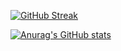 <!--
**Yang-Nankai/Yang-Nankai** is a ✨ _special_ ✨ repository because its `README.md` (this file) appears on your GitHub profile.

Here are some ideas to get you started:

- 🔭 I’m currently working on ...
- 🌱 I’m currently learning ...
- 👯 I’m looking to collaborate on ...
- 🤔 I’m looking for help with ...
- 💬 Ask me about ...
- 📫 How to reach me: ...
- 😄 Pronouns: ...
- ⚡ Fun fact: ...
-->

<!-- ![Metrics](https://metrics.lecoq.io/Yang-Nankai?template=classic&base=header%2C%20activity%2C%20community%2C%20repositories%2C%20metadata&base.indepth=false&base.hireable=false&base.skip=false&config.timezone=Asia%2FShanghai) -->

[![GitHub Streak](https://streak-stats.demolab.com/?user=Yang-Nankai)](https://git.io/streak-stats)

[![Anurag's GitHub stats](https://github-readme-stats.vercel.app/api?username=Yang-Nankai)](https://github.com/anuraghazra/github-readme-stats)
